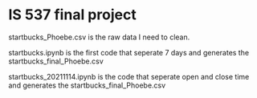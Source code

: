 # IS 537 final project
startbucks_Phoebe.csv is the raw data I need to clean.

startbucks.ipynb is the first code that seperate 7 days and generates the startbucks_final_Phoebe.csv

startbucks_20211114.ipynb is the code that seperate open and close time and generates the startbucks_final_Phoebe.csv

